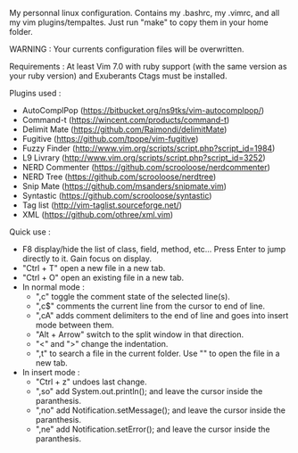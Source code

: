 My personnal linux configuration. Contains my .bashrc, my .vimrc, and all my vim plugins/tempaltes. Just run "make" to copy them in your home folder.

WARNING : Your currents configuration files will be overwritten.

Requirements : At least Vim 7.0 with ruby support (with the same version as your ruby version) and Exuberants Ctags must be installed.


Plugins used :
* AutoComplPop (https://bitbucket.org/ns9tks/vim-autocomplpop/)
* Command-t (https://wincent.com/products/command-t)
* Delimit Mate (https://github.com/Raimondi/delimitMate)
* Fugitive (https://github.com/tpope/vim-fugitive)
* Fuzzy Finder (http://www.vim.org/scripts/script.php?script_id=1984)
* L9 Livrary (http://www.vim.org/scripts/script.php?script_id=3252)
* NERD Commenter (https://github.com/scrooloose/nerdcommenter)
* NERD Tree (https://github.com/scrooloose/nerdtree)
* Snip Mate (https://github.com/msanders/snipmate.vim)
* Syntastic (https://github.com/scrooloose/syntastic)
* Tag list (http://vim-taglist.sourceforge.net/)
* XML (https://github.com/othree/xml.vim)

Quick use :
* F8 display/hide the list of class, field, method, etc... Press Enter to jump directly to it. Gain focus on display.
* "Ctrl + T" open a new file in a new tab.
* "Ctrl + O" open an existing file in a new tab.
* In normal mode :
    * ",c<space>" toggle the comment state of the selected line(s).
    * ",c$" comments the current line from the cursor to end of line.
    * ",cA" adds comment delimiters to the end of line and goes into insert mode between them.
    * "Alt + Arrow" switch to the split window in that direction.
    * "<" and ">" change the indentation.
    * ",t" to search a file in the current folder. Use "<C-t>" to open the file in a new tab.
* In insert mode :
    * "Ctrl + z" undoes last change.
    * ",so" add System.out.println(); and leave the cursor inside the paranthesis.
    * ",no" add Notification.setMessage(); and leave the cursor inside the paranthesis.
    * ",ne" add Notification.setError(); and leave the cursor inside the paranthesis.
